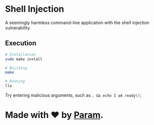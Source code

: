 # Shell Injection
A seemingly harmless command-line application
with the shell injection vulnerability.

## Execution
```bash
# Installation
sudo make install

# Building
make

# Running
lla
```

Try entering malicious arguments, such as `. && echo I am ready\!`;

# Made with ❤ by [Param](https://www.paramsid.com).